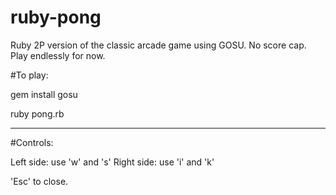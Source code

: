 # ruby-pong
Ruby 2P version of the classic arcade game using GOSU.
No score cap. Play endlessly for now.

#To play:

gem install gosu

ruby pong.rb

------------------------------

#Controls:

Left side: use 'w' and 's'
Right side: use 'i' and 'k'

'Esc' to close.
